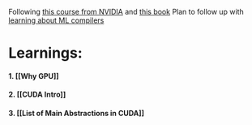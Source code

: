 
Following [this course from NVIDIA](https://docs.nvidia.com/cuda/cuda-c-programming-guide/) and [this book](https://shop.elsevier.com/books/programming-massively-parallel-processors/hwu/978-0-323-91231-0)
Plan to follow up with [learning about ML compilers](https://mlc.ai/)

# Learnings:
#### 1. [[Why GPU]]
#### 2. [[CUDA Intro]]

#### 3. [[List of Main Abstractions in CUDA]]





